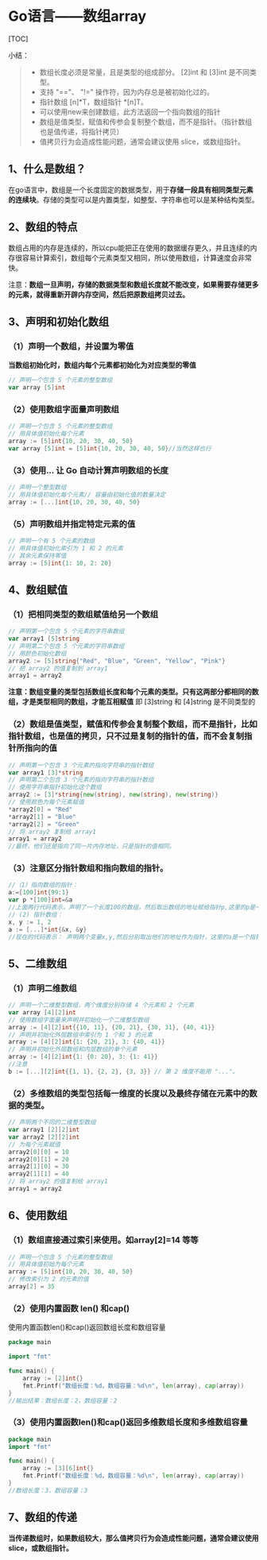 # Go语言——数组array

[TOC]

小结：

> - 数组⻓度必须是常量，且是类型的组成部分。 [2]int 和 [3]int 是不同类型。
> - ⽀持 "=="、 "!=" 操作符，因为内存总是被初始化过的。
> - 指针数组 [n]*T，数组指针 *[n]T。 
> - 可以使用new来创建数组，此方法返回一个指向数组的指针
> - 数组是值类型，赋值和传参会复制整个数组，而不是指针。（指针数组也是值传递，将指针拷贝）
> - 值拷贝⾏为会造成性能问题，通常会建议使⽤ slice，或数组指针。

## 1、什么是数组？

在go语言中，数组是一个长度固定的数据类型，用于**存储一段具有相同类型元素的连续块**。存储的类型可以是内置类型，如整型、字符串也可以是某种结构类型。

## 2、数组的特点

数组占用的内存是连续的，所以cpu能把正在使用的数据缓存更久，并且连续的内存很容易计算索引，数组每个元素类型又相同，所以使用数组，计算速度会非常快。

注意：**数组一旦声明，存储的数据类型和数组长度就不能改变，如果需要存储更多的元素，就得重新开辟内存空间，然后把原数组拷贝过去。**

## 3、声明和初始化数组

### （1）声明一个数组，并设置为零值 

**当数组初始化时，数组内每个元素都初始化为对应类型的零值**

```go
// 声明一个包含 5 个元素的整型数组
var array [5]int
```

### （2）使用数组字面量声明数组 

```go
// 声明一个包含 5 个元素的整型数组
// 用具体值初始化每个元素
array := [5]int{10, 20, 30, 40, 50}
var array [5]int = [5]int{10, 20, 30, 40, 50}//当然这样也行
```

### （3）使用... 让 Go 自动计算声明数组的长度 

```go
// 声明一个整型数组
// 用具体值初始化每个元素// 容量由初始化值的数量决定
array := [...]int{10, 20, 30, 40, 50}
```

### （5）声明数组并指定特定元素的值 

```go
// 声明一个有 5 个元素的数组
// 用具体值初始化索引为 1 和 2 的元素
// 其余元素保持零值
array := [5]int{1: 10, 2: 20}
```

## 4、数组赋值

### （1）把相同类型的数组赋值给另一个数组

```go
// 声明第一个包含 5 个元素的字符串数组
var array1 [5]string
// 声明第二个包含 5 个元素的字符串数组
// 用颜色初始化数组
array2 := [5]string{"Red", "Blue", "Green", "Yellow", "Pink"}
// 把 array2 的值复制到 array1
array1 = array2
```

**注意：数组变量的类型包括数组长度和每个元素的类型。只有这两部分都相同的数组，才是类型相同的数组，才能互相赋值** 即  [3]string 和  [4]string 是不同类型的

### （2）数组是值类型，赋值和传参会复制整个数组，而不是指针，比如指针数组，也是值的拷贝，只不过是复制的指针的值，而不会复制指针所指向的值 

```go
// 声明第一个包含 3 个元素的指向字符串的指针数组
var array1 [3]*string
// 声明第二个包含 3 个元素的指向字符串的指针数组
// 使用字符串指针初始化这个数组
array2 := [3]*string{new(string), new(string), new(string)}
// 使用颜色为每个元素赋值
*array2[0] = "Red"
*array2[1] = "Blue"
*array2[2] = "Green"
// 将 array2 复制给 array1
array1 = array2
//最终，他们还是指向了同一片内存地址，只是指针的值相同。
```

### （3）注意区分指针数组和指向数组的指针。

   ```go
//（1）指向数组的指针：
  a:=[100]int{99:1}
  var p *[100]int=&a
//上面两行代码表示，声明了一个长度100的数组，然后取出数组的地址赋给指针p,这里的p是一个指针，指向长度为100的数组的指针
// (2) 指针数组：            
 x, y := 1, 2
 a := [...]*int{&x, &y}
//现在的代码表示： 声明两个变量x,y,然后分别取出他们的地址作为指针，这里的a是一个指针数组，存放的是x,y的存储地址，
   ```

## 5、二维数组

### （1）声明二维数组 

```go
// 声明一个二维整型数组，两个维度分别存储 4 个元素和 2 个元素
var array [4][2]int
// 使用数组字面量来声明并初始化一个二维整型数组
array := [4][2]int{{10, 11}, {20, 21}, {30, 31}, {40, 41}}
// 声明并初始化外层数组中索引为 1 个和 3 的元素
array := [4][2]int{1: {20, 21}, 3: {40, 41}}
// 声明并初始化外层数组和内层数组的单个元素
array := [4][2]int{1: {0: 20}, 3: {1: 41}}
//注意
b := [...][2]int{{1, 1}, {2, 2}, {3, 3}} // 第 2 维度不能⽤ "..."。
```

### （2）多维数组的类型包括每一维度的长度以及最终存储在元素中的数据的类型。 

```go
// 声明两个不同的二维整型数组
var array1 [2][2]int
var array2 [2][2]int
// 为每个元素赋值
array2[0][0] = 10
array2[0][1] = 20
array2[1][0] = 30
array2[1][1] = 40
// 将 array2 的值复制给 array1
array1 = array2
```



## 6、使用数组

### （1）数组直接通过索引来使用。如array[2]=14  等等

```go
// 声明一个包含 5 个元素的整型数组
// 用具体值初始为每个元素
array := [5]int{10, 20, 30, 40, 50}
// 修改索引为 2 的元素的值
array[2] = 35
```

### （2）使用内置函数  len() 和cap()

使用内置函数len()和cap()返回数组长度和数组容量

```go
package main

import "fmt"

func main() {
    array := [2]int{}
    fmt.Printf("数组长度：%d，数组容量：%d\n", len(array), cap(array))
}
//输出结果：数组长度：2，数组容量：2

```

### （3）使用内置函数len()和cap()返回多维数组长度和多维数组容量

```go
package main
import "fmt"

func main() {
    array := [3][6]int{}
    fmt.Printf("数组长度：%d，数组容量：%d\n", len(array), cap(array))
}
//数组长度：3，数组容量：3
```

## 7、数组的传递

**当传递数组时，如果数组较大，那么值拷贝行为会造成性能问题，通常会建议使⽤ slice，或数组指针。**







































